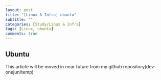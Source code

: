 ```yaml
---
layout: post
title: "[Linux & Infra] ubuntu"
subtitle: ""
categories: [Study/Linux & Infra]
tags: [Linux, ubuntu]
comments: true
---
```


## Ubuntu

This article will be moved in near future from my github repository(dev-onejun/temp)
